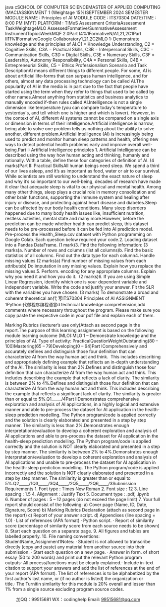 java cSCHOOL OF COMPUTER SCIENCEMASTER OF APPLIED COMPUTING (MAC)ASSIGNMENT 1 (Weightage 15%)SEPTEMBER 2024 SEMESTER
MODULE NAME
: Principles of AI
MODULE CODE
: ITS70304
DATE/TIME
: 8:00 PM (MYT)
PLATFORM
: TIMeS
Assessment CriteriaAssessment 
TaskWeightageMLO AssessedFormative/SummativeAssessment InstrumentTopicsWeekMQF 2.0Part I4%1FormativeN/A1,21,2C1Part II11%1FormativeGoogle Collaboratory1,21,2C2MLO 1: Demonstrate knowledge and the principles of AI.C1 = Knowledge  Understanding, C2 = Cognitive Skills, C3A = Practical Skills, C3B = Interpersonal Skills, C3C = Communication Skills, C3D = Digital Skills, C3E = Numeracy Skills, C3F = Leadership, Autonomy  Responsibility, C4A = Personal Skills, C4B = Entrepreneurial Skills, C5 = Ethics  Professionalism
Scenario and Task DescriptionAI means different things to different people. For some, AI is about artificial life-forms that can surpass human intelligence, and for others, almost any data processing technology can be called AI.The popularity of AI in the media is in part due to the fact that people have started using the term when they refer to things that used to be called by other names.Almost anything from statistics and business analytics to manually encoded if-then rules called AI.Intelligence is not a single dimension like temperature (you can compare today's temperature to yesterday's, and tell which one is higher and which is lower). However, in the context of AI, different AI systems cannot be compared on a single axis or dimension in terms of their intelligence.Artificial intelligence is narrow, being able to solve one problem tells us nothing about the ability to solve another, different problem.Artificial Intelligence (AI) is increasingly being used to predict and monitor human sleep patterns and health, offering new ways to detect potential health problems early and improve overall well-being.Part I: Artificial Intelligence principles
1. Artificial Intelligence can be described using the way how human acting and thinking, humanly and rationally. With a table, define these four categories of definition of AI. (4 marks)Part II: Practical SkillsAll human beings need sleep. We spend a third of our lives asleep, and it’s as important as food, water or air to our survival. While scientists are still working to understand the exact nature of sleep and why it’s so important to our well-being, decades of research have made it clear that adequate sleep is vital to our physical and mental health. Among many other things, sleep plays a crucial role in memory consolidation and other brain functions, supporting the immune system and healing after injury or disease, and protecting against heart disease and diabetes.Sleep can be affected by our body health conditions. Many sleep disorders happened due to many body health issues like, insufficient nutrition, restless activities, mental state and many more.However, before the prediction can be made whether health can predict sleep, this dataset needs to be pre-processed before it can be fed into AI prediction model. Pre-process the Health_Sleep.csv dataset with Python programming on Google Colab. Each question below required your code.2. Loading dataset into a Pandas DataFrame. (1 mark)3. Find the following information: (3 marks)a. Number of rows and columns (list all columns)b. Find the basic statistics of all columnc. Find out the data type for each column4. Handle missing values (2 marks)a) Find number of missing values from each attributeb) Do imputation in any missing values. Explain how you replace the missing values.5. Perform. encoding for any appropriate columns. Explain why you need it and how you do it.  (2 marks)6. If you are using Simple Linear Regression, identify which one is your dependent variable and independent variable. Write the code and justify your answer. Fit the SLR with the variables you have chosen. (3 marks)
To demonstrate a broad and coherent theoretical an代 写ITS70304 Principles of AI ASSIGNMENT 1Python
代做程序编程语言d technical knowledge comprehension,add comments where necessary throughout the program. Please make sure you copy paste the respective code in your pdf file and explain each of them.

Marking Rubrics (lecturer’s use only)Attach as second page in the report.The purpose of this learning assignment is based on the following module learning outcome (MLO):MLO 1 – Demonstrate knowledge and the principles of AI.
Type of activity: PracticalQuestionWeightOutstanding(80 – 100)Mastering(65 – 79)Developing(0 – 64)Part IComprehensively and accurately defines and distinguish those four definition that can characterize AI from the way human act and think.  This includes describing and appropriately defining example that reflects an in-depth understanding of the AI. The similarity is less than 2%.Defines and distinguish those four definition that can characterize AI from the way human act and think. This includes describing the example that reflects a lack of clarity. The similarity is between 2% to 4%.Defines and distinguish those four definition that can characterize AI from the way human act and think. This includes describing the example that reflects a significant lack of clarity. The similarity is greater than or equal to 5%.Q1_____/4Part IIDemonstrates comprehensive exploration and analysis of AI applications, in a highly logical and extensive manner and able to pre-process the dataset for AI application in the health-sleep prediction modelling. The Python program/code is applied correctly and the solution is clearly elaborated and presented in a step by step manner. The similarity is less than 2%.Demonstrates enough interpretation/evaluation to develop a coherent exploration and analysis of AI applications and able to pre-process the dataset for AI application in the health-sleep prediction modelling. The Python program/code is applied correctly and the solution is NOT clearly elaborated and presented in a step by step manner. The similarity is between 2% to 4%.Demonstrates enough interpretation/evaluation to develop a coherent exploration and analysis of AI applications and unable to pre-process the dataset for AI application in the health-sleep prediction modelling. The Python program/code is applied incorrectly and the solution is NOT clearly elaborated and presented in a step by step manner. The similarity is greater than or equal to 5%.Q2_____/1Q3_____/3Q4_____/2Q5_____/2Q6_____/3Submission Requirements
1. Font type		: Times New Roman
2. Font size		: 12
3. Line spacing		: 1.5
4. Alignment		: Justify Text
5. Document type	: .pdf, .ipynb
6. Number of pages	: 5 – 12 pages (do not exceed the page limit)
7. Your full report should consist of the following:
a) Cover page (Name, ID, Date, Signature, Score)
b) Marking Rubrics  Declaration (attach as second page in the report)
c) Report of your answer script.
d) Appendixes (line spacing = 1.0)
· List of references (APA format)
· Python script.
· Report of similarity score (percentage of similarity score from each source needs to be shown)
8. Start each question on a separate page.
9. All figures and tables are labelled properly.
10. File naming conventions: StudentName_Assignment1Notes: · Student is not allowed to transcribe directly (copy and paste) any material from another source into their submission.
· Start each question on a new page.
· Answer in form. of short essay (50 to 200 words) and print out the relevant Python program outputs· All process/functions must be clearly explained.· Include in-text citation to support your answers and add the list of references at the end of your report (APA format). The list of references is to be alphabetized by the first author's last name, or (if no author is listed) the organization or title.· The Turnitin similarity for this module is 20% overall and lesser than 1% from a single source excluding program source codes.

         
加QQ：99515681  WX：codinghelp  Email: 99515681@qq.com
